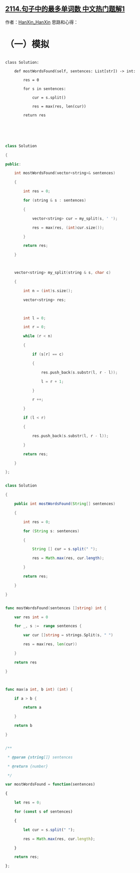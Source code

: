## [2114.句子中的最多单词数 中文热门题解1](https://leetcode.cn/problems/maximum-number-of-words-found-in-sentences/solutions/100000/cpython3javagojavascript-1chun-mo-ni-by-a1a4b)

作者：[HanXin_HanXin](https://leetcode.cn/u/HanXin_HanXin)
思路和心得：

# （一）模拟

```python3 []
class Solution:
    def mostWordsFound(self, sentences: List[str]) -> int:
        res = 0
        for s in sentences:
            cur = s.split()
            res = max(res, len(cur))
        return res
        
        
```

```c++ []
class Solution 
{
public:
    int mostWordsFound(vector<string>& sentences) 
    {
        int res = 0;
        for (string & s : sentences)
        {
            vector<string> cur = my_split(s, ' ');
            res = max(res, (int)cur.size());
        }
        return res;
    }

    vector<string> my_split(string & s, char c)
    {
        int n = (int)s.size();
        vector<string> res;
        
        int l = 0;
        int r = 0;
        while (r < n)
        {
            if (s[r] == c)
            {
                res.push_back(s.substr(l, r - l));
                l = r + 1;
            }
            r ++;
        }
        if (l < r)
        {
            res.push_back(s.substr(l, r - l));
        }
        return res;
    }
};
```

```java []
class Solution 
{
    public int mostWordsFound(String[] sentences) 
    {
        int res = 0;
        for (String s: sentences)
        {
            String [] cur = s.split(" ");
            res = Math.max(res, cur.length);
        }
        return res;
    }
}
```

```go []
func mostWordsFound(sentences []string) int {
    var res int = 0
    for _, s :=  range sentences {
        var cur []string = strings.Split(s, " ")
        res = max(res, len(cur))
    }
    return res
}

func max(a int, b int) (int) {
    if a > b {
        return a
    }
    return b
}
```

```javaScript []
/**
 * @param {string[]} sentences
 * @return {number}
 */
var mostWordsFound = function(sentences) 
{
    let res = 0;
    for (const s of sentences)
    {
        let cur = s.split(" ");
        res = Math.max(res, cur.length);
    }
    return res;
};
```